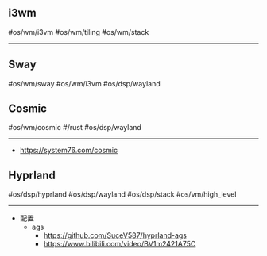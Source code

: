 ## i3wm
#os/wm/i3vm #os/wm/tiling  #os/wm/stack

---


## Sway
#os/wm/sway #os/wm/i3vm  #os/dsp/wayland

## Cosmic
#os/wm/cosmic #/rust  #os/dsp/wayland

---

- https://system76.com/cosmic



## Hyprland
#os/dsp/hyprland #os/dsp/wayland #os/dsp/stack #os/vm/high_level

---


- 配置
	- ags
		- https://github.com/SuceV587/hyprland-ags
		- https://www.bilibili.com/video/BV1m2421A75C